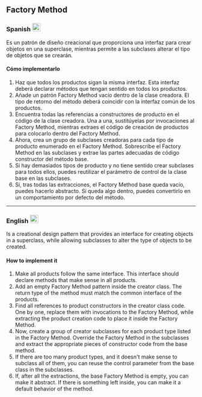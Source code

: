 ## Factory Method

### Spanish <img src="https://cdn.staticaly.com/gh/hjnilsson/country-flags/master/svg/es.svg" width="22" />
Es un patrón de diseño creacional que proporciona una interfaz para crear objetos en una superclase, mientras permite a las subclases alterar el tipo de objetos que se crearán.

#### Cómo implementarlo
1. Haz que todos los productos sigan la misma interfaz. Esta interfaz deberá declarar métodos que tengan sentido en todos los productos.
2. Añade un patrón Factory Method vacío dentro de la clase creadora. El tipo de retorno del método deberá coincidir con la interfaz común de los productos.
3. Encuentra todas las referencias a constructores de producto en el código de la clase creadora. Una a una, sustitúyelas por invocaciones al Factory Method, mientras extraes el código de creación de productos para colocarlo dentro del Factory Method.
4. Ahora, crea un grupo de subclases creadoras para cada tipo de producto enumerado en el Factory Method. Sobrescribe el Factory Method en las subclases y extrae las partes adecuadas de código constructor del método base.
5. Si hay demasiados tipos de producto y no tiene sentido crear subclases para todos ellos, puedes reutilizar el parámetro de control de la clase base en las subclases.
6. Si, tras todas las extracciones, el Factory Method base queda vacío, puedes hacerlo abstracto. Si queda algo dentro, puedes convertirlo en un comportamiento por defecto del método.


---


### English <img src="https://cdn.staticaly.com/gh/hjnilsson/country-flags/master/svg/gb.svg" width="22" />
Is a creational design pattern that provides an interface for creating objects in a superclass, while allowing subclasses to alter the type of objects to be created.

#### How to implement it
1. Make all products follow the same interface. This interface should declare methods that make sense in all products.
2. Add an empty Factory Method pattern inside the creator class. The return type of the method must match the common interface of the products.
3. Find all references to product constructors in the creator class code. One by one, replace them with invocations to the Factory Method, while extracting the product creation code to place it inside the Factory Method.
4. Now, create a group of creator subclasses for each product type listed in the Factory Method. Override the Factory Method in the subclasses and extract the appropriate pieces of constructor code from the base method.
5. If there are too many product types, and it doesn't make sense to subclass all of them, you can reuse the control parameter from the base class in the subclasses.
6. If, after all the extractions, the base Factory Method is empty, you can make it abstract. If there is something left inside, you can make it a default behavior of the method.
